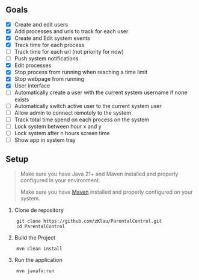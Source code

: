 ## Goals
- [x] Create and edit users
- [x] Add processes and urls to track for each user
- [x] Create and Edit system events
- [x] Track time for each process
- [ ] Track time for each url (not priority for now)
- [ ] Push system notifications
- [x] Edit processes
- [x] Stop process from running when reaching a time limit
- [x] Stop webpage from running
- [x] User interface
- [ ] Automatically create a user with the current system username if none exists
- [ ] Automatically switch active user to the current system user
- [ ] Allow admin to connect remotely to the system
- [ ] Track total time spend on each process on the system
- [ ] Lock system between hour x and y
- [ ] Lock system after n hours screen time
- [ ] Show app in system tray

## Setup

> Make sure you have Java 21+ and Maven installed and properly configured in your environment.
>
> Make sure you have [Maven](https://maven.apache.org/install.html) installed and properly configured on your system.

1. Clone de repository
```commandline
    git clone https://github.com/zKlau/ParentalControl.git
    cd ParentalControl
```
2. Build the Project
```commandline
    mvn clean install
```

3. Run the application
```commandline
    mvn javafx:run
```
